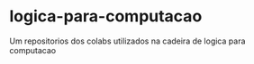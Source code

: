 # logica-para-computacao
Um repositorios dos colabs utilizados na cadeira de logica para computacao
